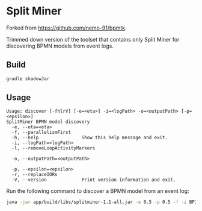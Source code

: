 # Split Miner

Forked from https://github.com/nemo-91/bpmtk.

Trimmed down version of the toolset that contains only Split Miner for discovering BPMN models from event logs.

## Build

```bash
gradle shadowJar
```

## Usage

```
Usage: discover [-fhlrV] [-e=<eta>] -i=<logPath> -o=<outputPath> [-p=<epsilon>]
SplitMiner BPMN model discovery
  -e, --eta=<eta>
  -f, --parallelismFirst
  -h, --help                Show this help message and exit.
  -i, --logPath=<logPath>
  -l, --removeLoopActivityMarkers

  -o, --outputPath=<outputPath>

  -p, --epsilon=<epsilon>
  -r, --replaceIORs
  -V, --version             Print version information and exit.
```

Run the following command to discover a BPMN model from an event log:

```bash
java -jar app/build/libs/splitminer-1.1-all.jar -e 0.5 -p 0.5 -f -i BPIC15_1.xes -o model
```